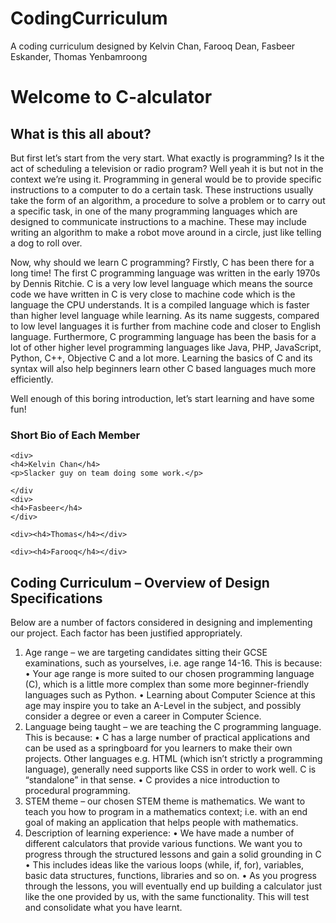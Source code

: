 # CodingCurriculum
A coding curriculum designed by Kelvin Chan, Farooq Dean, Fasbeer Eskander, Thomas Yenbamroong

<h1>Welcome to C-alculator </h1>

<h2>What is this all about?</h2>

<p>But first let’s start from the very start. What exactly is programming? Is it the act of scheduling a television or radio program? Well yeah it is but not in the context we’re using it. Programming in general would be to provide specific instructions to a computer to do a certain task. These instructions usually take the form of an algorithm, a procedure to solve a problem or to carry out a specific task, in one of the many programming languages which are designed to communicate instructions to a machine. These may include writing an algorithm to make a robot move around in a circle, just like telling a dog to roll over.
</p>

<p>
Now, why should we learn C programming? Firstly, C has been there for a long time! The first C programming language was written in the early 1970s by Dennis Ritchie. C is a very low level language which means the source code we have written in C is very close to machine code which is the language the CPU understands.  It is a compiled language which is faster than higher level language while learning. As its name suggests, compared to low level languages it is further from machine code and closer to English language. Furthermore, C programming language has been the basis for a lot of other higher level programming languages like Java, PHP, JavaScript, Python, C++, Objective C and a lot more. Learning the basics of C and its syntax will also help beginners learn other C based languages much more efficiently. 

Well enough of this boring introduction, let’s start learning and have some fun!
</p>

<div>
    <h3> Short Bio of Each Member </h3>

    <div>
    <h4>Kelvin Chan</h4>
    <p>Slacker guy on team doing some work.</p>

    </div
    <div>
    <h4>Fasbeer</h4>
    </div>

    <div><h4>Thomas</h4></div>

    <div><h4>Farooq</h4></div>

</div>


<h2>Coding Curriculum – Overview of Design Specifications</h2>

Below are a number of factors considered in designing and implementing our project. Each factor has been justified appropriately.

1.	Age range – we are targeting candidates sitting their GCSE examinations, such as yourselves, i.e. age range 14-16. This is because:
•	Your age range is more suited to our chosen programming language (C), which is a little more complex than some more beginner-friendly languages such as Python. 
•	Learning about Computer Science at this age may inspire you to take an A-Level in the subject, and possibly consider a degree or even a career in Computer Science.
2.	Language being taught – we are teaching the C programming language. This is because:
•	C has a large number of practical applications and can be used as a springboard for you learners to make their own projects. Other languages e.g. HTML (which isn’t strictly a programming language), generally need supports like CSS in order to work well. C is “standalone” in that sense.
•	C provides a nice introduction to procedural programming.
3.	STEM theme – our chosen STEM theme is mathematics. We want to teach you how to program in a mathematics context; i.e. with an end goal of making an application that helps people with mathematics.
4.	Description of learning experience:
•	We have made a number of different calculators that provide various functions. We want you to progress through the structured lessons and gain a solid grounding in C
•	This includes ideas like the various loops (while, if, for), variables, basic data structures, functions, libraries and so on.
•	As you progress through the lessons, you will eventually end up building a calculator just like the one provided by us, with the same functionality. This will test and consolidate what you have learnt. 
